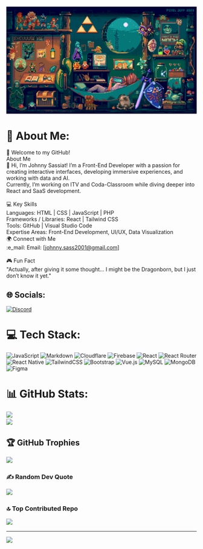![Cover](assets/background/z.gif)
# :dizzy: About Me:
:space_invader: Welcome to my GitHub!<br>About Me<br>:wave: Hi, I’m Johnny Sassiat! I’m a Front-End Developer with a passion for creating interactive interfaces, developing immersive experiences, and working with data and AI.<br>Currently, I’m working on ITV and Coda-Classroom while diving deeper into React and SaaS development.<br><br>:computer: Key Skills<br>Languages: HTML | CSS | JavaScript | PHP<br>Frameworks / Libraries: React | Tailwind CSS<br>Tools: GitHub | Visual Studio Code<br>Expertise Areas: Front-End Development, UI/UX, Data Visualization<br>:earth_africa: Connect with Me<br>:e_mail: Email: [johnny.sass2001@gmail.com]<br><br>:video_game: Fun Fact<br>"Actually, after giving it some thought... I might be the Dragonborn, but I just don’t know it yet."


## :globe_with_meridians: Socials:
[![Discord](https://img.shields.io/badge/Discord-%237289DA.svg?logo=discord&logoColor=white)](https://discord.gg/aaaa) 

# :computer: Tech Stack:
![JavaScript](https://img.shields.io/badge/javascript-%23323330.svg?style=plastic&logo=javascript&logoColor=%23F7DF1E) ![Markdown](https://img.shields.io/badge/markdown-%23000000.svg?style=plastic&logo=markdown&logoColor=white) ![Cloudflare](https://img.shields.io/badge/Cloudflare-F38020?style=plastic&logo=Cloudflare&logoColor=white) ![Firebase](https://img.shields.io/badge/firebase-%23039BE5.svg?style=plastic&logo=firebase) ![React](https://img.shields.io/badge/react-%2320232a.svg?style=plastic&logo=react&logoColor=%2361DAFB) ![React Router](https://img.shields.io/badge/React_Router-CA4245?style=plastic&logo=react-router&logoColor=white) ![React Native](https://img.shields.io/badge/react_native-%2320232a.svg?style=plastic&logo=react&logoColor=%2361DAFB) ![TailwindCSS](https://img.shields.io/badge/tailwindcss-%2338B2AC.svg?style=plastic&logo=tailwind-css&logoColor=white) ![Bootstrap](https://img.shields.io/badge/bootstrap-%238511FA.svg?style=plastic&logo=bootstrap&logoColor=white) ![Vue.js](https://img.shields.io/badge/vue.js-%2335495e.svg?style=plastic&logo=vuedotjs&logoColor=%234FC08D) ![MySQL](https://img.shields.io/badge/mysql-4479A1.svg?style=plastic&logo=mysql&logoColor=white) ![MongoDB](https://img.shields.io/badge/MongoDB-%234ea94b.svg?style=plastic&logo=mongodb&logoColor=white) ![Figma](https://img.shields.io/badge/figma-%23F24E1E.svg?style=plastic&logo=figma&logoColor=white)
# :bar_chart: GitHub Stats:

![](https://github-readme-streak-stats.herokuapp.com/?user=Sjossa&theme=transparent&hide_border=false)<br/>
![](https://github-readme-stats.vercel.app/api/top-langs/?username=Sjossa&theme=transparent&hide_border=false&include_all_commits=true&count_private=true&layout=compact)

## :trophy: GitHub Trophies
![](https://github-profile-trophy.vercel.app/?username=Sjossa&theme=vue-dark&no-frame=false&no-bg=true&margin-w=4)

### :writing_hand: Random Dev Quote
![](https://quotes-github-readme.vercel.app/api?type=horizontal&theme=radical)

### :top: Top Contributed Repo
![](https://github-contributor-stats.vercel.app/api?username=Sjossa&limit=5&theme=dark&combine_all_yearly_contributions=true)

---
[![](https://visitcount.itsvg.in/api?id=Sjossa&icon=5&color=13)](https://visitcount.itsvg.in)

